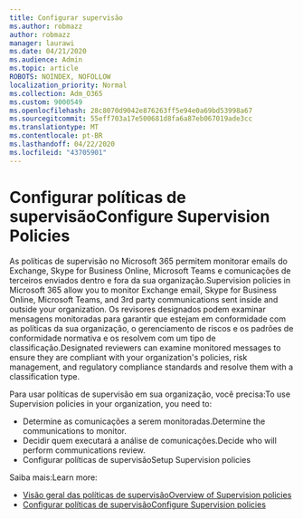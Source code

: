 ```yaml
---
title: Configurar supervisão
ms.author: robmazz
author: robmazz
manager: laurawi
ms.date: 04/21/2020
ms.audience: Admin
ms.topic: article
ROBOTS: NOINDEX, NOFOLLOW
localization_priority: Normal
ms.collection: Adm_O365
ms.custom: 9000549
ms.openlocfilehash: 28c8070d9042e876263ff5e94e0a69bd53998a67
ms.sourcegitcommit: 55eff703a17e500681d8fa6a87eb067019ade3cc
ms.translationtype: MT
ms.contentlocale: pt-BR
ms.lasthandoff: 04/22/2020
ms.locfileid: "43705901"
---
```

# <a name="configure-supervision-policies"></a><span data-ttu-id="de7d0-102">Configurar políticas de supervisão</span><span class="sxs-lookup"><span data-stu-id="de7d0-102">Configure Supervision Policies</span></span>

<span data-ttu-id="de7d0-103">As políticas de supervisão no Microsoft 365 permitem monitorar emails do Exchange, Skype for Business Online, Microsoft Teams e comunicações de terceiros enviados dentro e fora da sua organização.</span><span class="sxs-lookup"><span data-stu-id="de7d0-103">Supervision policies in Microsoft 365 allow you to monitor Exchange email, Skype for Business Online, Microsoft Teams, and 3rd party communications sent inside and outside your organization.</span></span> <span data-ttu-id="de7d0-104">Os revisores designados podem examinar mensagens monitoradas para garantir que estejam em conformidade com as políticas da sua organização, o gerenciamento de riscos e os padrões de conformidade normativa e os resolvem com um tipo de classificação.</span><span class="sxs-lookup"><span data-stu-id="de7d0-104">Designated reviewers can examine monitored messages to ensure they are compliant with your organization's policies, risk management, and regulatory compliance standards and resolve them with a classification type.</span></span>

<span data-ttu-id="de7d0-105">Para usar políticas de supervisão em sua organização, você precisa:</span><span class="sxs-lookup"><span data-stu-id="de7d0-105">To use Supervision policies in your organization, you need to:</span></span>

- <span data-ttu-id="de7d0-106">Determine as comunicações a serem monitoradas.</span><span class="sxs-lookup"><span data-stu-id="de7d0-106">Determine the communications to monitor.</span></span>
- <span data-ttu-id="de7d0-107">Decidir quem executará a análise de comunicações.</span><span class="sxs-lookup"><span data-stu-id="de7d0-107">Decide who will perform communications review.</span></span>
- <span data-ttu-id="de7d0-108">Configurar políticas de supervisão</span><span class="sxs-lookup"><span data-stu-id="de7d0-108">Setup Supervision policies</span></span>

<span data-ttu-id="de7d0-109">Saiba mais:</span><span class="sxs-lookup"><span data-stu-id="de7d0-109">Learn more:</span></span>

- [<span data-ttu-id="de7d0-110">Visão geral das políticas de supervisão</span><span class="sxs-lookup"><span data-stu-id="de7d0-110">Overview of Supervision policies</span></span>](https://docs.microsoft.com/office365/securitycompliance/supervision-policies)
- [<span data-ttu-id="de7d0-111">Configurar políticas de supervisão</span><span class="sxs-lookup"><span data-stu-id="de7d0-111">Configure Supervision policies</span></span>](https://docs.microsoft.com/office365/securitycompliance/configure-supervision-policies)
